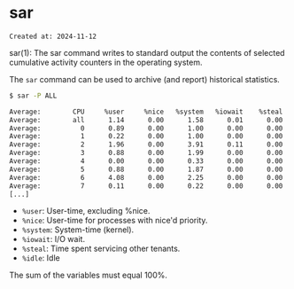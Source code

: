# sar

```
Created at: 2024-11-12
```

sar(1): The sar command writes to standard output the contents of selected
cumulative activity counters in the operating system.

The `sar` command can be used to archive (and report) historical statistics.

```sh
$ sar -P ALL

Average:        CPU     %user     %nice   %system   %iowait    %steal     %idle
Average:        all      1.14      0.00      1.58      0.01      0.00     97.26
Average:          0      0.89      0.00      1.00      0.00      0.00     98.11
Average:          1      0.22      0.00      1.00      0.00      0.00     98.78
Average:          2      1.96      0.00      3.91      0.11      0.00     94.02
Average:          3      0.88      0.00      1.99      0.00      0.00     97.13
Average:          4      0.00      0.00      0.33      0.00      0.00     99.67
Average:          5      0.88      0.00      1.87      0.00      0.00     97.26
Average:          6      4.08      0.00      2.25      0.00      0.00     93.67
Average:          7      0.11      0.00      0.22      0.00      0.00     99.67
[...]
```

- `%user`: User-time, excluding %nice.
- `%nice`: User-time for processes with nice'd priority.
- `%system`: System-time (kernel).
- `%iowait`: I/O wait.
- `%steal`: Time spent servicing other tenants.
- `%idle`: Idle

The sum of the variables must equal 100%.
